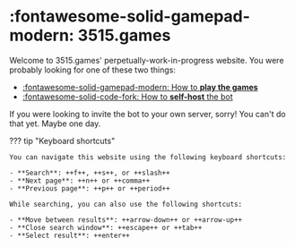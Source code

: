 # :fontawesome-solid-gamepad-modern: 3515.games

Welcome to 3515.games' perpetually-work-in-progress website. You were probably looking for one of these two things:

<div class="grid cards" markdown>

- [:fontawesome-solid-gamepad-modern: How to **play the games**](/games/rps)
- [:fontawesome-solid-code-fork: How to **self-host** the bot](/hosting/prologue)

</div>

If you were looking to invite the bot to your own server, sorry! You can't do that yet. Maybe one day.

??? tip "Keyboard shortcuts"

    You can navigate this website using the following keyboard shortcuts:

    - **Search**: ++f++, ++s++, or ++slash++
    - **Next page**: ++n++ or ++comma++
    - **Previous page**: ++p++ or ++period++
    
    While searching, you can also use the following shortcuts:
    
    - **Move between results**: ++arrow-down++ or ++arrow-up++
    - **Close search window**: ++escape++ or ++tab++
    - **Select result**: ++enter++